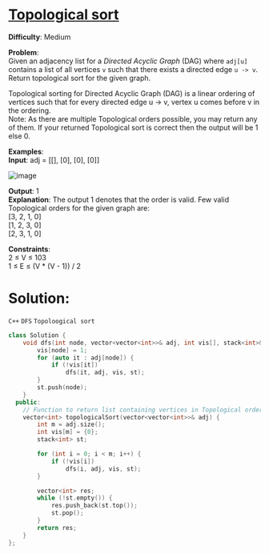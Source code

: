 # [Topological sort](https://www.geeksforgeeks.org/problems/topological-sort/1)  
**Difficulty**: Medium  

**Problem**:  
Given an adjacency list for a _Directed Acyclic Graph_ (DAG) where `adj[u]` contains a list of all vertices `v` such that there exists a directed edge `u -> v`. Return topological sort for the given graph.  

Topological sorting for Directed Acyclic Graph (DAG) is a linear ordering of vertices such that for every directed edge u -> v, vertex u comes before v in the ordering.  
Note: As there are multiple Topological orders possible, you may return any of them. If your returned Topological sort is correct then the output will be 1 else 0.

**Examples**:  
**Input**: adj = [[], [0], [0], [0]]  

![image](https://github.com/user-attachments/assets/e241e37c-5326-4d05-b021-937c99b84ce2)  

**Output**: 1  
**Explanation**: The output 1 denotes that the order is valid. Few valid Topological orders for the given graph are:  
[3, 2, 1, 0]  
[1, 2, 3, 0]  
[2, 3, 1, 0]  

**Constraints**:  
2  ≤  V  ≤  103  
1  ≤  E  ≤  (V * (V - 1)) / 2  

# Solution:
`C++` `DFS` `Topoloogical sort` 
```cpp
class Solution {
    void dfs(int node, vector<vector<int>>& adj, int vis[], stack<int>& st) {
        vis[node] = 1;
        for (auto it : adj[node]) {
            if (!vis[it])
                dfs(it, adj, vis, st);
        }
        st.push(node);
    }
  public:
    // Function to return list containing vertices in Topological order.
    vector<int> topologicalSort(vector<vector<int>>& adj) {
        int m = adj.size();
        int vis[m] = {0};
        stack<int> st;

        for (int i = 0; i < m; i++) {
            if (!vis[i])
                dfs(i, adj, vis, st);
        }

        vector<int> res;
        while (!st.empty()) {
            res.push_back(st.top());
            st.pop();
        }
        return res;
    }
};
```
